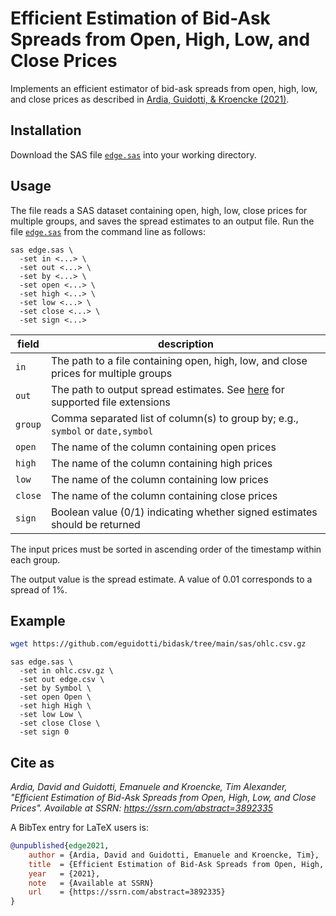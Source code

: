 # Efficient Estimation of Bid-Ask Spreads from Open, High, Low, and Close Prices

Implements an efficient estimator of bid-ask spreads from open, high, low, and close 
prices as described in [Ardia, Guidotti, & Kroencke (2021)](https://www.ssrn.com/abstract=3892335).

## Installation

Download the SAS file [`edge.sas`](https://github.com/eguidotti/bidask/tree/main/sas/edge.sas) into your working directory.

## Usage

The file reads a SAS dataset containing open, high, low, close prices for multiple groups, and saves the spread estimates to an output file. Run the file [`edge.sas`](https://github.com/eguidotti/bidask/tree/main/sas/edge.sas) from the command line as follows:

```SAS
sas edge.sas \
  -set in <...> \
  -set out <...> \
  -set by <...> \
  -set open <...> \
  -set high <...> \
  -set low <...> \
  -set close <...> \
  -set sign <...>
```

| field   | description                                                  |
| ------- | ------------------------------------------------------------ |
| `in`    | The path to a file containing open, high, low, and close prices for multiple groups |
| `out`   | The path to output spread estimates. See [here](https://documentation.sas.com/doc/en/pgmsascdc/9.4_3.5/acpcref/p1d0tocg3njhmfn1d4ld2covlwm0.htm) for supported file extensions |
| `group` | Comma separated list of column(s) to group by; e.g., `symbol` or `date,symbol` |
| `open`  | The name of the column containing open prices                |
| `high`  | The name of the column containing high prices                |
| `low`   | The name of the column containing low prices                 |
| `close` | The name of the column containing close prices               |
| `sign`  | Boolean value (0/1) indicating whether signed estimates should be returned |

The input prices must be sorted in ascending order of the timestamp within each group. 

The output value is the spread estimate. A value of 0.01 corresponds to a spread of 1%.

## Example

```bash
wget https://github.com/eguidotti/bidask/tree/main/sas/ohlc.csv.gz
```



```SAS
sas edge.sas \
  -set in ohlc.csv.gz \
  -set out edge.csv \
  -set by Symbol \
  -set open Open \
  -set high High \
  -set low Low \
  -set close Close \
  -set sign 0
```

## Cite as

*Ardia, David and Guidotti, Emanuele and Kroencke, Tim Alexander, "Efficient Estimation of Bid-Ask Spreads from Open, High, Low, and Close Prices". Available at SSRN: https://ssrn.com/abstract=3892335*

A BibTex  entry for LaTeX users is:

```bibtex
@unpublished{edge2021,
    author = {Ardia, David and Guidotti, Emanuele and Kroencke, Tim},
    title  = {Efficient Estimation of Bid-Ask Spreads from Open, High, Low, and Close Prices},
    year   = {2021},
    note   = {Available at SSRN}
    url    = {https://ssrn.com/abstract=3892335}
}
```
